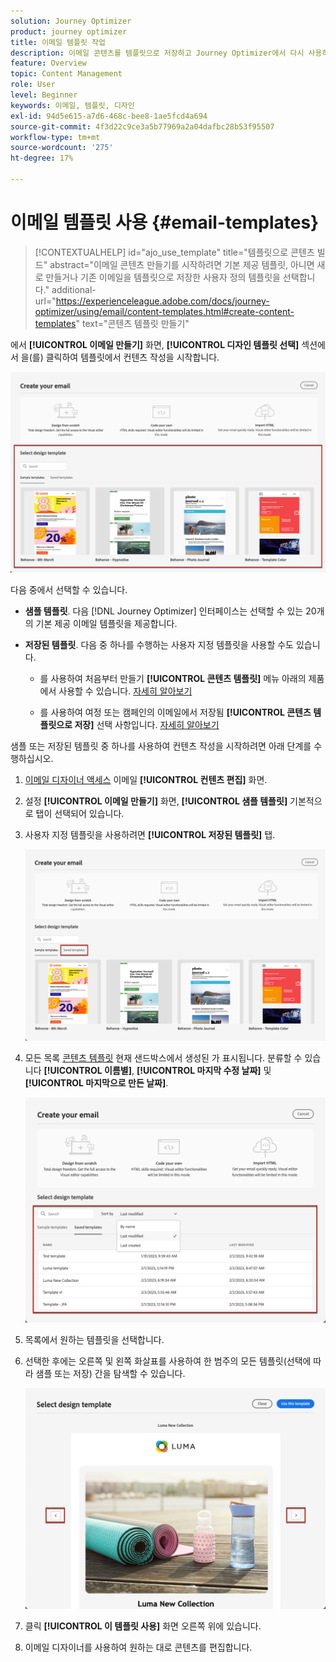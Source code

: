 ```yaml
---
solution: Journey Optimizer
product: journey optimizer
title: 이메일 템플릿 작업
description: 이메일 콘텐츠를 템플릿으로 저장하고 Journey Optimizer에서 다시 사용하는 방법을 알아봅니다
feature: Overview
topic: Content Management
role: User
level: Beginner
keywords: 이메일, 템플릿, 디자인
exl-id: 94d5e615-a7d6-468c-bee8-1ae5fcd4a694
source-git-commit: 4f3d22c9ce3a5b77969a2a04dafbc28b53f95507
workflow-type: tm+mt
source-wordcount: '275'
ht-degree: 17%

---
```


# 이메일 템플릿 사용 {#email-templates}

>[!CONTEXTUALHELP]
>id="ajo_use_template"
>title="템플릿으로 콘텐츠 빌드"
>abstract="이메일 콘텐츠 만들기를 시작하려면 기본 제공 템플릿, 아니면 새로 만들거나 기존 이메일을 템플릿으로 저장한 사용자 정의 템플릿을 선택합니다."
>additional-url="https://experienceleague.adobe.com/docs/journey-optimizer/using/email/content-templates.html#create-content-templates" text="콘텐츠 템플릿 만들기"

에서 **[!UICONTROL 이메일 만들기]** 화면, **[!UICONTROL 디자인 템플릿 선택]** 섹션에서 을(를) 클릭하여 템플릿에서 컨텐츠 작성을 시작합니다.

![](assets/email_designer-templates.png)

다음 중에서 선택할 수 있습니다.

* **샘플 템플릿**. 다음 [!DNL Journey Optimizer] 인터페이스는 선택할 수 있는 20개의 기본 제공 이메일 템플릿을 제공합니다.

* **저장된 템플릿**. 다음 중 하나를 수행하는 사용자 지정 템플릿을 사용할 수도 있습니다.

   * 를 사용하여 처음부터 만들기 **[!UICONTROL 콘텐츠 템플릿]** 메뉴 아래의 제품에서 사용할 수 있습니다. [자세히 알아보기](content-templates.md#create-template-from-scratch)

   * 를 사용하여 여정 또는 캠페인의 이메일에서 저장됨 **[!UICONTROL 콘텐츠 템플릿으로 저장]** 선택 사항입니다. [자세히 알아보기](content-templates.md#save-as-template)

샘플 또는 저장된 템플릿 중 하나를 사용하여 컨텐츠 작성을 시작하려면 아래 단계를 수행하십시오.

1. [이메일 디자이너 액세스](get-started-email-design.md) 이메일 **[!UICONTROL 컨텐츠 편집]** 화면.

1. 설정 **[!UICONTROL 이메일 만들기]** 화면, **[!UICONTROL 샘플 템플릿]** 기본적으로 탭이 선택되어 있습니다.

1. 사용자 지정 템플릿을 사용하려면 **[!UICONTROL 저장된 템플릿]** 탭.

   ![](assets/email_designer-saved-templates-tab.png)

1. 모든 목록 [콘텐츠 템플릿](content-templates.md#create-content-templates) 현재 샌드박스에서 생성된 가 표시됩니다. 분류할 수 있습니다 **[!UICONTROL 이름별]**, **[!UICONTROL 마지막 수정 날짜]** 및 **[!UICONTROL 마지막으로 만든 날짜]**.

   ![](assets/email_designer-saved-templates-filter.png)

1. 목록에서 원하는 템플릿을 선택합니다.

1. 선택한 후에는 오른쪽 및 왼쪽 화살표를 사용하여 한 범주의 모든 템플릿(선택에 따라 샘플 또는 저장) 간을 탐색할 수 있습니다.

   ![](assets/email_designer-saved-templates-navigate.png)

1. 클릭 **[!UICONTROL 이 템플릿 사용]** 화면 오른쪽 위에 있습니다.

1. 이메일 디자이너를 사용하여 원하는 대로 콘텐츠를 편집합니다.
